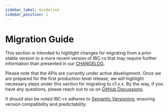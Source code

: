 ```yaml
---
sidebar_label: Guideline
sidebar_position: 1
---
```


# Migration Guide

This section is intended to highlight changes for migrating from a prior stable version to a more recent version of IBC-rs that may require further information than presented in our [CHANGELOG](https://github.com/cosmos/ibc-rs/blob/main/CHANGELOG.md).

Please note that the APIs are currently under active development. Once we are prepared for the first production-level release, we will highlight necessary steps under this section for migrating to v1.x.x. By the way, if you have any questions, please reach out to us on [GitHub Discussions](https://github.com/cosmos/ibc-rs/discussions).

It should also be noted IBC-rs adheres to [Semantic Versioning](https://semver.org/), ensuring version compatibility and predictability.
